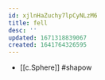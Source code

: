 ```yaml
---
id: xjlnHaZuchy7lpCyNLzM6
title: fell
desc: ''
updated: 1671318839067
created: 1641764326595
---
```




- [[c.Sphere]] #shapow
